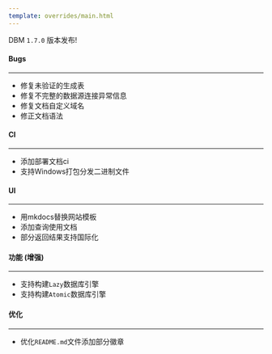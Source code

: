 ```yaml
---
template: overrides/main.html
---
```


DBM `1.7.0` 版本发布!

#### Bugs
---

- 修复未验证的生成表
- 修复不完整的数据源连接异常信息
- 修复文档自定义域名
- 修正文档语法

#### CI
---

- 添加部署文档ci
- 支持Windows打包分发二进制文件

#### UI
---

- 用mkdocs替换网站模板
- 添加查询使用文档
- 部分返回结果支持国际化

#### 功能 (增强)
---

- 支持构建`Lazy`数据库引擎
- 支持构建`Atomic`数据库引擎

#### 优化
---

- 优化`README.md`文件添加部分徽章

